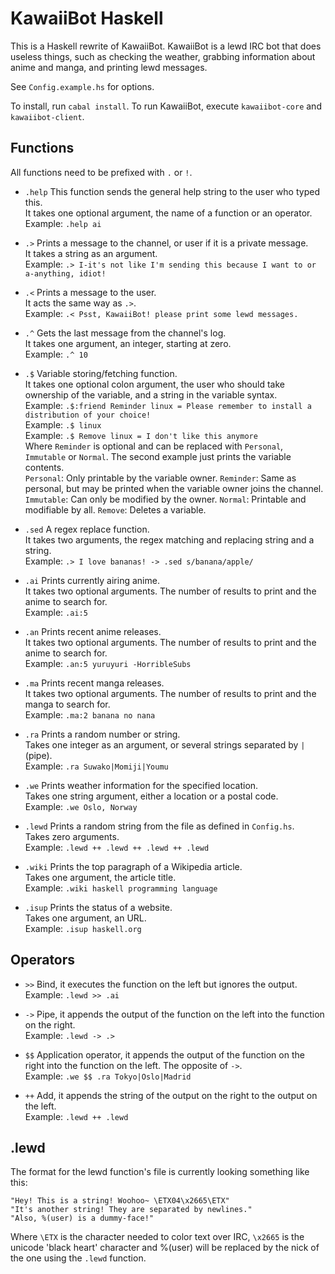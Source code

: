 KawaiiBot Haskell
=================

This is a Haskell rewrite of KawaiiBot.
KawaiiBot is a lewd IRC bot that does useless things, such as checking the weather, grabbing information about anime and manga, and printing lewd messages.

See `Config.example.hs` for options.

To install, run `cabal install`.
To run KawaiiBot, execute `kawaiibot-core` and `kawaiibot-client`.

## Functions

All functions need to be prefixed with `.` or `!`.

* `.help`
This function sends the general help string to the user who typed this.<br>
It takes one optional argument, the name of a function or an operator.<br>
Example: `.help ai`

* `.>`
Prints a message to the channel, or user if it is a private message.<br>
It takes a string as an argument.<br>
Example: `.> I-it's not like I'm sending this because I want to or a-anything, idiot!`

* `.<`
Prints a message to the user.<br>
It acts the same way as `.>`.<br>
Example: `.< Psst, KawaiiBot! please print some lewd messages.`

* `.^`
Gets the last message from the channel's log.<br>
It takes one argument, an integer, starting at zero.<br>
Example: `.^ 10`

* `.$`
Variable storing/fetching function.<br>
It takes one optional colon argument, the user who should take ownership of the variable, and a string in the variable syntax.<br>
Example: `.$:friend Reminder linux = Please remember to install a distribution of your choice!`<br>
Example: `.$ linux`<br>
Example: `.$ Remove linux = I don't like this anymore`<br>
Where `Reminder` is optional and can be replaced with `Personal`, `Immutable` or `Normal`. The second example just prints the variable contents.<br>
`Personal`: Only printable by the variable owner. `Reminder`: Same as personal, but may be printed when the variable owner joins the channel. `Immutable`: Can only be modified by the owner. `Normal`: Printable and modifiable by all. `Remove`: Deletes a variable.

* `.sed`
A regex replace function.<br>
It takes two arguments, the regex matching and replacing string and a string.<br>
Example: `.> I love bananas! -> .sed s/banana/apple/`

* `.ai`
Prints currently airing anime.<br>
It takes two optional arguments. The number of results to print and the anime to search for.<br>
Example: `.ai:5`

* `.an`
Prints recent anime releases.<br>
It takes two optional arguments. The number of results to print and the anime to search for.<br>
Example: `.an:5 yuruyuri -HorribleSubs`

* `.ma`
Prints recent manga releases.<br>
It takes two optional arguments. The number of results to print and the manga to search for.<br>
Example: `.ma:2 banana no nana`

* `.ra`
Prints a random number or string.<br>
Takes one integer as an argument, or several strings separated by `|` (pipe).<br>
Example: `.ra Suwako|Momiji|Youmu`

* `.we`
Prints weather information for the specified location.<br>
Takes one string argument, either a location or a postal code.<br>
Example: `.we Oslo, Norway`

* `.lewd`
Prints a random string from the file as defined in `Config.hs`.<br>
Takes zero arguments.<br>
Example: `.lewd ++ .lewd ++ .lewd ++ .lewd`

* `.wiki`
Prints the top paragraph of a Wikipedia article.<br>
Takes one argument, the article title.<br>
Example: `.wiki haskell programming language`

* `.isup`
Prints the status of a website.<br>
Takes one argument, an URL.<br>
Example: `.isup haskell.org`

## Operators
* `>>`
Bind, it executes the function on the left but ignores the output.<br>
Example: `.lewd >> .ai`

* `->`
Pipe, it appends the output of the function on the left into the function on the right.<br>
Example: `.lewd -> .>`

* `$$`
Application operator, it appends the output of the function on the right into the function on the left. The opposite of `->`.<br>
Example: `.we $$ .ra Tokyo|Oslo|Madrid`

* `++`
Add, it appends the string of the output on the right to the output on the left.<br>
Example: `.lewd ++ .lewd`

## .lewd
The format for the lewd function's file is currently looking something like this:
```
"Hey! This is a string! Woohoo~ \ETX04\x2665\ETX"
"It's another string! They are separated by newlines."
"Also, %(user) is a dummy-face!"
```
Where `\ETX` is the character needed to color text over IRC, `\x2665` is the unicode 'black heart' character and %(user) will be replaced by the nick of the one using the `.lewd` function.
